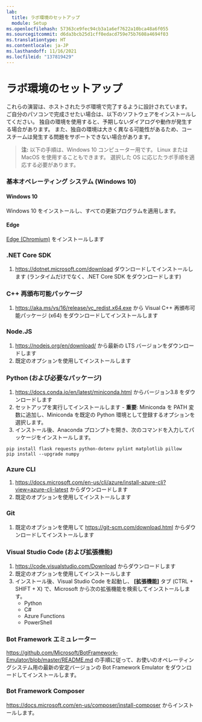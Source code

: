 ```yaml
---
lab:
  title: ラボ環境のセットアップ
  module: Setup
ms.openlocfilehash: 57363ce9fec94cb3a1a6ef7622a10bca48a6f055
ms.sourcegitcommit: d6da3bcb25d1cff0edacd759e75b7608a4694f03
ms.translationtype: HT
ms.contentlocale: ja-JP
ms.lasthandoff: 11/16/2021
ms.locfileid: "137819429"
---
```

# <a name="lab-environment-setup"></a>ラボ環境のセットアップ

これらの演習は、ホストされたラボ環境で完了するように設計されています。 ご自分のパソコンで完成させたい場合は、以下のソフトウェアをインストールしてください。 独自の環境を使用すると、予期しないダイアログや動作が発生する場合があります。 また、独自の環境は大きく異なる可能性があるため、コースチームは発生する問題をサポートできない場合があります。

> **注:** 以下の手順は、Windows 10 コンピューター用です。 Linux または MacOS を使用することもできます。 選択した OS に応じたラボ手順を適応する必要があります。

### <a name="base-operating-system-windows-10"></a>基本オペレーティング システム (Windows 10)

#### <a name="windows-10"></a>Windows 10

Windows 10 をインストールし、すべての更新プログラムを適用します。

#### <a name="edge"></a>Edge

[Edge (Chromium)](https://microsoft.com/edge) をインストールします

### <a name="net-core-sdk"></a>.NET Core SDK

1. https://dotnet.microsoft.com/download ダウンロードしてインストールします (ランタイムだけでなく、.NET Core SDK をダウンロードします)

### <a name="c-redistributable"></a>C++ 再頒布可能パッケージ

1. https://aka.ms/vs/16/release/vc_redist.x64.exe から Visual C++ 再頒布可能パッケージ (x64) をダウンロードしてインストールします

### <a name="nodejs"></a>Node.JS

1. https://nodejs.org/en/download/ から最新の LTS バージョンをダウンロードします 
2. 既定のオプションを使用してインストールします

### <a name="python-and-required-packages"></a>Python (および必要なパッケージ)

1. https://docs.conda.io/en/latest/miniconda.html からバージョン3.8 をダウンロードします 
2. セットアップを実行してインストールします - **重要**: Miniconda を PATH 変数に追加し、Miniconda を既定の Python 環境として登録するオプションを選択します。
3. インストール後、Anaconda プロンプトを開き、次のコマンドを入力してパッケージをインストールします。 

```
pip install flask requests python-dotenv pylint matplotlib pillow
pip install --upgrade numpy
```

### <a name="azure-cli"></a>Azure CLI

1. https://docs.microsoft.com/en-us/cli/azure/install-azure-cli?view=azure-cli-latest からダウンロードします 
2. 既定のオプションを使用してインストールします

### <a name="git"></a>Git

1. 既定のオプションを使用して https://git-scm.com/download.html からダウンロードしてインストールします


### <a name="visual-studio-code-and-extensions"></a>Visual Studio Code (および拡張機能)

1. https://code.visualstudio.com/Download からダウンロードします 
2. 既定のオプションを使用してインストールします 
3. インストール後、Visual Studio Code を起動し、 **[拡張機能]** タブ (CTRL + SHIFT + X) で、Microsoft から次の拡張機能を検索してインストールします。
    - Python
    - C#
    - Azure Functions
    - PowerShell


### <a name="bot-framework-emulator"></a>Bot Framework エミュレーター

https://github.com/Microsoft/BotFramework-Emulator/blob/master/README.md の手順に従って、お使いのオペレーティングシステム用の最新の安定バージョンの Bot Framework Emulator をダウンロードしてインストールします。

### <a name="bot-framework-composer"></a>Bot Framework Composer

https://docs.microsoft.com/en-us/composer/install-composer からインストールします。
